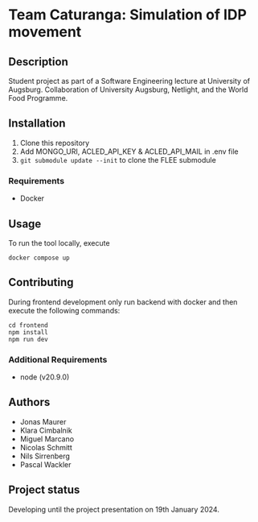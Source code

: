 # Team Caturanga: Simulation of IDP movement

## Description
Student project as part of a Software Engineering lecture at University of Augsburg.
Collaboration of University Augsburg, Netlight, and the World Food Programme.

## Installation
1. Clone this repository
2. Add MONGO_URI, ACLED_API_KEY & ACLED_API_MAIL in .env file
3. `git submodule update --init` to clone the FLEE submodule

### Requirements
- Docker

## Usage
To run the tool locally, execute
```
docker compose up
```

## Contributing
During frontend development only run backend with docker and then execute the following commands:
```
cd frontend
npm install
npm run dev
```

### Additional Requirements
- node (v20.9.0)

## Authors
- Jonas Maurer
- Klara Cimbalnik
- Miguel Marcano
- Nicolas Schmitt
- Nils Sirrenberg
- Pascal Wackler

## Project status
Developing until the project presentation on 19th January 2024.
